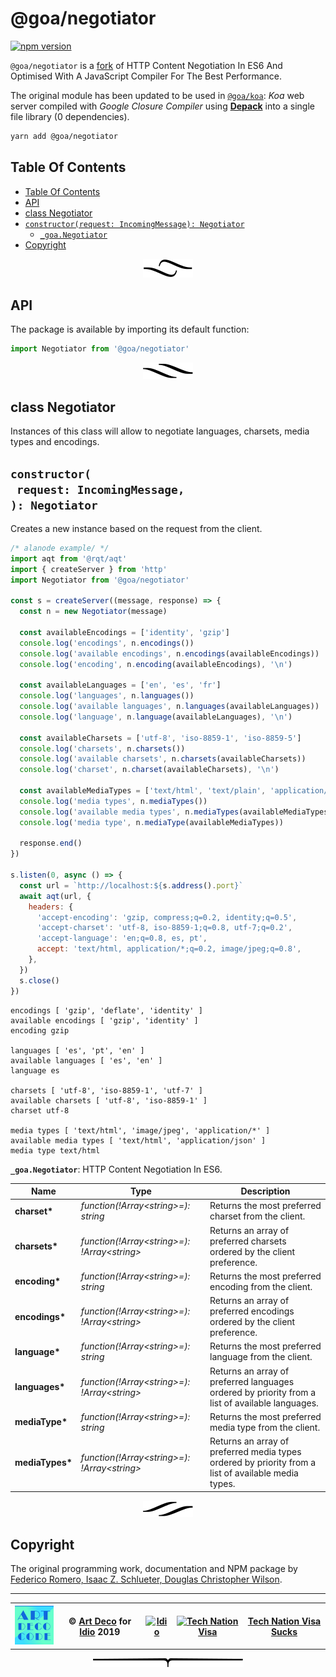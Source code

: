 # @goa/negotiator

[![npm version](https://badge.fury.io/js/%40goa%2Fnegotiator.svg)](https://npmjs.org/package/@goa/negotiator)

`@goa/negotiator` is a [fork](https://github.com/jshttp/negotiator) of HTTP Content Negotiation In ES6 And Optimised With A JavaScript Compiler For The Best Performance.

The original module has been updated to be used in [`@goa/koa`](https://artdecocode.com/goa/): _Koa_ web server compiled with _Google Closure Compiler_ using [**Depack**](https://artdecocode.com/depack/) into a single file library (0 dependencies).

```sh
yarn add @goa/negotiator
```

## Table Of Contents

- [Table Of Contents](#table-of-contents)
- [API](#api)
- [class Negotiator](#class-negotiator)
- [`constructor(request: IncomingMessage): Negotiator`](#constructorrequest-incomingmessage-negotiator)
  * [`_goa.Negotiator`](#type-_goanegotiator)
- [Copyright](#copyright)

<p align="center"><a href="#table-of-contents"><img src=".documentary/section-breaks/0.svg?sanitize=true"></a></p>

## API

The package is available by importing its default function:

```js
import Negotiator from '@goa/negotiator'
```

<p align="center"><a href="#table-of-contents"><img src=".documentary/section-breaks/1.svg?sanitize=true"></a></p>

## class Negotiator

Instances of this class will allow to negotiate languages, charsets, media types and encodings.

## `constructor(`<br/>&nbsp;&nbsp;`request: IncomingMessage,`<br/>`): Negotiator`

Creates a new instance based on the request from the client.

```js
/* alanode example/ */
import aqt from '@rqt/aqt'
import { createServer } from 'http'
import Negotiator from '@goa/negotiator'

const s = createServer((message, response) => {
  const n = new Negotiator(message)

  const availableEncodings = ['identity', 'gzip']
  console.log('encodings', n.encodings())
  console.log('available encodings', n.encodings(availableEncodings))
  console.log('encoding', n.encoding(availableEncodings), '\n')

  const availableLanguages = ['en', 'es', 'fr']
  console.log('languages', n.languages())
  console.log('available languages', n.languages(availableLanguages))
  console.log('language', n.language(availableLanguages), '\n')

  const availableCharsets = ['utf-8', 'iso-8859-1', 'iso-8859-5']
  console.log('charsets', n.charsets())
  console.log('available charsets', n.charsets(availableCharsets))
  console.log('charset', n.charset(availableCharsets), '\n')

  const availableMediaTypes = ['text/html', 'text/plain', 'application/json']
  console.log('media types', n.mediaTypes())
  console.log('available media types', n.mediaTypes(availableMediaTypes))
  console.log('media type', n.mediaType(availableMediaTypes))

  response.end()
})

s.listen(0, async () => {
  const url = `http://localhost:${s.address().port}`
  await aqt(url, {
    headers: {
      'accept-encoding': 'gzip, compress;q=0.2, identity;q=0.5',
      'accept-charset': 'utf-8, iso-8859-1;q=0.8, utf-7;q=0.2',
      'accept-language': 'en;q=0.8, es, pt',
      accept: 'text/html, application/*;q=0.2, image/jpeg;q=0.8',
    },
  })
  s.close()
})
```
```
encodings [ 'gzip', 'deflate', 'identity' ]
available encodings [ 'gzip', 'identity' ]
encoding gzip 

languages [ 'es', 'pt', 'en' ]
available languages [ 'es', 'en' ]
language es 

charsets [ 'utf-8', 'iso-8859-1', 'utf-7' ]
available charsets [ 'utf-8', 'iso-8859-1' ]
charset utf-8 

media types [ 'text/html', 'image/jpeg', 'application/*' ]
available media types [ 'text/html', 'application/json' ]
media type text/html
```

__<a name="type-_goanegotiator">`_goa.Negotiator`</a>__: HTTP Content Negotiation In ES6.

|      Name       |                              Type                              |                                             Description                                             |
| --------------- | -------------------------------------------------------------- | --------------------------------------------------------------------------------------------------- |
| __charset*__    | <em>function(!Array&lt;string&gt;=): string</em>               | Returns the most preferred charset from the client.                                                 |
| __charsets*__   | <em>function(!Array&lt;string&gt;=): !Array&lt;string&gt;</em> | Returns an array of preferred charsets ordered by the client preference.                            |
| __encoding*__   | <em>function(!Array&lt;string&gt;=): string</em>               | Returns the most preferred encoding from the client.                                                |
| __encodings*__  | <em>function(!Array&lt;string&gt;=): !Array&lt;string&gt;</em> | Returns an array of preferred encodings ordered by the client preference.                           |
| __language*__   | <em>function(!Array&lt;string&gt;=): string</em>               | Returns the most preferred language from the client.                                                |
| __languages*__  | <em>function(!Array&lt;string&gt;=): !Array&lt;string&gt;</em> | Returns an array of preferred languages ordered by priority from a list of available languages.     |
| __mediaType*__  | <em>function(!Array&lt;string&gt;=): string</em>               | Returns the most preferred media type from the client.                                              |
| __mediaTypes*__ | <em>function(!Array&lt;string&gt;=): !Array&lt;string&gt;</em> | Returns an array of preferred media types ordered by priority from a list of available media types. |

<p align="center"><a href="#table-of-contents"><img src=".documentary/section-breaks/2.svg?sanitize=true"></a></p>

## Copyright

The original programming work, documentation and NPM package by [Federico Romero, Isaac Z. Schlueter, Douglas Christopher Wilson](https://github.com/jshttp/negotiator).

---

<table>
  <tr>
    <th>
      <a href="https://artd.eco">
        <img src="https://raw.githubusercontent.com/wrote/wrote/master/images/artdeco.png" alt="Art Deco" />
      </a>
    </th>
    <th>© <a href="https://artd.eco">Art Deco</a> for <a href="https://idio.cc">Idio</a> 2019</th>
    <th>
      <a href="https://idio.cc">
        <img src="https://avatars3.githubusercontent.com/u/40834161?s=100" width="100" alt="Idio" />
      </a>
    </th>
    <th>
      <a href="https://www.technation.sucks" title="Tech Nation Visa">
        <img src="https://raw.githubusercontent.com/artdecoweb/www.technation.sucks/master/anim.gif"
          alt="Tech Nation Visa" />
      </a>
    </th>
    <th><a href="https://www.technation.sucks">Tech Nation Visa Sucks</a></th>
  </tr>
</table>

<p align="center"><a href="#table-of-contents"><img src=".documentary/section-breaks/-1.svg?sanitize=true"></a></p>